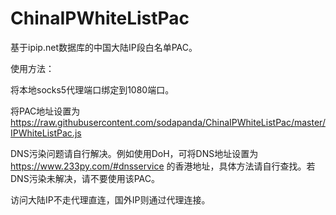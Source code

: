# ChinaIPWhiteListPac

基于ipip.net数据库的中国大陆IP段白名单PAC。

使用方法：

将本地socks5代理端口绑定到1080端口。

将PAC地址设置为 https://raw.githubusercontent.com/sodapanda/ChinaIPWhiteListPac/master/IPWhiteListPac.js

DNS污染问题请自行解决。例如使用DoH，可将DNS地址设置为 https://www.233py.com/#dnsservice 的香港地址，具体方法请自行查找。若DNS污染未解决，请不要使用该PAC。

访问大陆IP不走代理直连，国外IP则通过代理连接。
